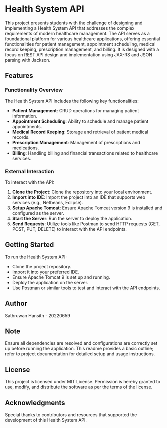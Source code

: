 # Health System API

This project presents students with the challenge of designing and implementing a Health System API that addresses the complex requirements of modern healthcare management. The API serves as a foundational platform for various healthcare applications, offering essential functionalities for patient management, appointment scheduling, medical record keeping, prescription management, and billing. It is designed with a focus on REST API design and implementation using JAX-RS and JSON parsing with Jackson.

## Features

### Functionality Overview

The Health System API includes the following key functionalities:

- **Patient Management**: CRUD operations for managing patient information.
- **Appointment Scheduling**: Ability to schedule and manage patient appointments.
- **Medical Record Keeping**: Storage and retrieval of patient medical records.
- **Prescription Management**: Management of prescriptions and medications.
- **Billing**: Handling billing and financial transactions related to healthcare services.

### External Interaction

To interact with the API:
1. **Clone the Project**: Clone the repository into your local environment.
2. **Import into IDE**: Import the project into an IDE that supports web services (e.g., Netbeans, Eclipse).
3. **Setup Apache Tomcat**: Ensure Apache Tomcat version 9 is installed and configured as the server.
4. **Start the Server**: Run the server to deploy the application.
5. **Send Requests**: Utilize tools like Postman to send HTTP requests (GET, POST, PUT, DELETE) to interact with the API endpoints.

## Getting Started

To run the Health System API:
- Clone the project repository.
- Import it into your preferred IDE.
- Ensure Apache Tomcat 9 is set up and running.
- Deploy the application on the server.
- Use Postman or similar tools to test and interact with the API endpoints.

## Author

Sathruwan Hansith - 20220659

## Note

Ensure all dependencies are resolved and configurations are correctly set up before running the application. This readme provides a basic outline; refer to project documentation for detailed setup and usage instructions.

## License

This project is licensed under MIT License. Permission is hereby granted to use, modify, and distribute the software as per the terms of the license.

## Acknowledgments

Special thanks to contributors and resources that supported the development of this Health System API.
